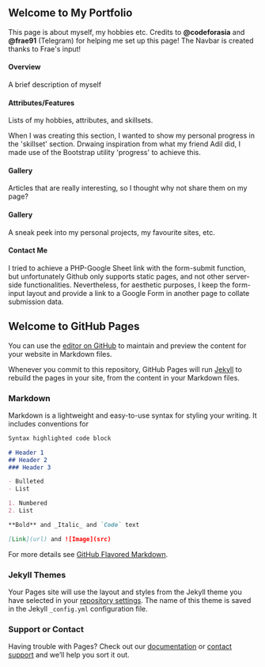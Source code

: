 
## Welcome to My Portfolio

This page is about myself, my hobbies etc. Credits to **@codeforasia** and **@frae91** (Telegram) for helping me set up this page!
The Navbar is created thanks to Frae's input!

#### Overview
  
A brief description of myself


#### Attributes/Features
  
Lists of my hobbies, attributes, and skillsets. 

When I was creating this section, I wanted to show my personal progress in the 'skillset' section. Drwaing inspiration from what my friend Adil did, I made use of the Bootstrap utility 'progress' to achieve this.


#### Gallery
  
Articles that are really interesting, so I thought why not share them on my page?


#### Gallery
  
A sneak peek into my personal projects, my favourite sites, etc. 


#### Contact Me
  
I tried to achieve a PHP-Google Sheet link with the form-submit function, but unfortunately Github only supports static pages, and not other server-side functionalities. Nevertheless, for aesthetic purposes, I keep the form-input layout and provide a link to a Google Form in another page to collate submission data.



























































































## Welcome to GitHub Pages

You can use the [editor on GitHub](https://github.com/JohnnyChin/johnny.github.io/edit/master/README.md) to maintain and preview the content for your website in Markdown files.

Whenever you commit to this repository, GitHub Pages will run [Jekyll](https://jekyllrb.com/) to rebuild the pages in your site, from the content in your Markdown files.

### Markdown

Markdown is a lightweight and easy-to-use syntax for styling your writing. It includes conventions for

```markdown
Syntax highlighted code block

# Header 1
## Header 2
### Header 3

- Bulleted
- List

1. Numbered
2. List

**Bold** and _Italic_ and `Code` text

[Link](url) and ![Image](src)
```

For more details see [GitHub Flavored Markdown](https://guides.github.com/features/mastering-markdown/).

### Jekyll Themes

Your Pages site will use the layout and styles from the Jekyll theme you have selected in your [repository settings](https://github.com/JohnnyChin/johnny.github.io/settings). The name of this theme is saved in the Jekyll `_config.yml` configuration file.

### Support or Contact

Having trouble with Pages? Check out our [documentation](https://help.github.com/categories/github-pages-basics/) or [contact support](https://github.com/contact) and we’ll help you sort it out.
